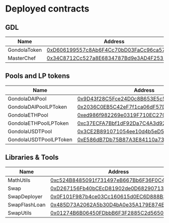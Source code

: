 # Deployed contracts


## GDL

| Name         | Address                                    |
|--------------|--------------------------------------------|
| GondolaToken | [0xD606199557c8Ab6F4Cc70bD03FaCc96ca576f142](https://cchain.explorer.avax.network/address/0xD606199557c8Ab6F4Cc70bD03FaCc96ca576f142/) |
| MasterChef   | [0x34C8712Cc527a8E6834787Bd9e3AD4F2537B0f50](https://cchain.explorer.avax.network/address/0x34C8712Cc527a8E6834787Bd9e3AD4F2537B0f50/) |

## Pools and LP tokens

| Name                   | Address                                    |
|------------------------|--------------------------------------------|
| GondolaDAIPool         | [0x9D43f28C5Fce24D0c8B653E5c5859E0421Af7783](https://cchain.explorer.avax.network/address/0x9D43f28C5Fce24D0c8B653E5c5859E0421Af7783/) |
| GondolaDAIPoolLPToken  | [0x2036C0EB5C42eF7f1ca06dF57D07F79eb3a2e0C8](https://cchain.explorer.avax.network/address/0x2036C0EB5C42eF7f1ca06dF57D07F79eb3a2e0C8/) |
| GondolaETHPool         | [0xed986f982269e0319F710EC270875dE2b2A443d2](https://cchain.explorer.avax.network/address/0xed986f982269e0319F710EC270875dE2b2A443d2/) |
| GondolaETHPoolLPToken  | [0xc37ECFA7Bbf1dF92Da7C4A3d92d8CF8657D1FF7f](https://cchain.explorer.avax.network/address/0xc37ECFA7Bbf1dF92Da7C4A3d92d8CF8657D1FF7f/) |
| GondolaUSDTPool        | [0x3CE2B891071054ee10d4b5eD5a9446f9016F90d8](https://cchain.explorer.avax.network/address/0x3CE2B891071054ee10d4b5eD5a9446f9016F90d8/) |
| GondolaUSDTPoolLPToken | [0xE586dB7Db75B87A3E84110a73b99960F5f106c6A](https://cchain.explorer.avax.network/address/0xE586dB7Db75B87A3E84110a73b99960F5f106c6A/) |


## Libraries & Tools

| Name          | Address                                    |
|---------------|--------------------------------------------|
| MathUtils     | [0xc524B8485091f731497eB667Bb6F36F0C4bfc15B](https://cchain.explorer.avax.network/address/0xc524B8485091f731497eB667Bb6F36F0C4bfc15B/) |
| Swap          | [0xD267156Fb40bCEcD81902de0D68290713ad7706B](https://cchain.explorer.avax.network/address/0xD267156Fb40bCEcD81902de0D68290713ad7706B/) |
| SwapDeployer  | [0x0F101F987b4ce03Cc160615d0EC6D888B3A40Fdd](https://cchain.explorer.avax.network/address/0x0F101F987b4ce03Cc160615d0EC6D888B3A40Fdd/) |
| SwapFlashLoan | [0x485D73A2062A5b30D4bA0e35A179E874E4F92d76](https://cchain.explorer.avax.network/address/0x485D73A2062A5b30D4bA0e35A179E874E4F92d76/) |
| SwapUtils     | [0x01274B6B06450FDbbB6F3F2885C2d56506fA1C16](https://cchain.explorer.avax.network/address/0x01274B6B06450FDbbB6F3F2885C2d56506fA1C16/) |
